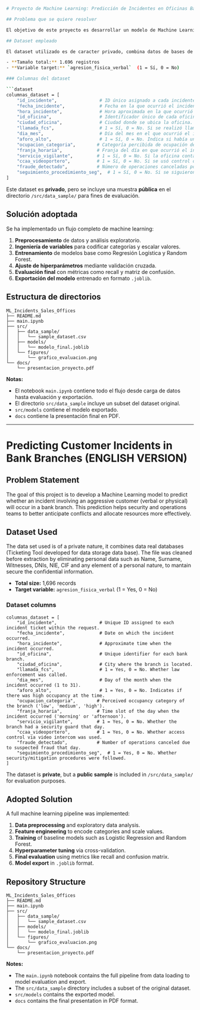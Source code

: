 ```bash
# Proyecto de Machine Learning: Predicción de Incidentes en Oficinas Bancarias

## Problema que se quiere resolver

El objetivo de este proyecto es desarrollar un modelo de Machine Learning capaz de predecir si en una oficina bancaria ocurrirá un incidente con un cliente agresivo (verbal o físico). Esto permitirá a los equipos de seguridad anticipar escenarios conflictivos y asignar recursos como vigilantes, refuerzos o medidas disuasorias de forma más eficaz.

## Dataset empleado

El dataset utilizado es de caracter privado, combina datos de bases de datos (Herramienta de Ticketing desarrollada para almacenaje de datos) reales, se limpió el fichero antes de la extracción eliminando datos personales como Nombre, Apellido, Testigos, DNIs, NIE, CIF y cualquier elemento de caracter personal, para no comprometer información confidencial.

- **Tamaño total:** 1.696 registros
- **Variable target:** `agresion_fisica_verbal`  (1 = Sí, 0 = No)

### Columnas del dataset

```dataset
columnas_dataset = [
    "id_incidente",                # ID único asignado a cada incidente ticket dentro de la petición.
    "fecha_incidente",             # Fecha en la que ocurrió el incidente.
    "hora_incidente",              # Hora aproximada en la que ocurrió el incidente.
    "id_oficina",                  # Identificador único de cada oficina bancaria.
    "ciudad_oficina",              # Ciudad donde se ubica la oficina.
    "llamada_fcs",                 # 1 = Sí, 0 = No. Si se realizó llamada a las Fuerzas y Cuerpos de Seguridad.
    "dia_mes",                     # Día del mes en el que ocurrió el incidente (1 a 31).
    "aforo_alto",                  # 1 = Sí, 0 = No. Indica si había un alto aforo en el momento del incidente.
    "ocupacion_categoria",        # Categoría percibida de ocupación de la oficina ('bajo', 'medio', 'alto').
    "franja_horaria",             # Franja del día en que ocurrió el incidente ('manana' o 'tarde').
    "servicio_vigilante",         # 1 = Sí, 0 = No. Si la oficina contaba con vigilante ese día.
    "ccaa_videoportero",          # 1 = Sí, 0 = No. Si se usó control de acceso con videoportero.
    "fraude_detectado",           # Número de operaciones canceladas por posible fraude ese día.
    "seguimiento_procedimiento_seg",  # 1 = Sí, 0 = No. Si se siguieron procedimientos de seguridad/mitigación.
]
```
Este dataset es **privado**, pero se incluye una muestra **pública** en el directorio `/src/data_sample/` para fines de evaluación.

## Solución adoptada

Se ha implementado un flujo completo de machine learning:

1. **Preprocesamiento** de datos y análisis exploratorio.
2. **Ingeniería de variables** para codificar categorías y escalar valores.
3. **Entrenamiento** de modelos base como Regresión Logística y Random Forest.
4. **Ajuste de hiperparámetros** mediante validación cruzada.
5. **Evaluación final** con métricas como recall y matriz de confusión.
6. **Exportación del modelo** entrenado en formato `.joblib`.

## Estructura de directorios

```
ML_Incidents_Sales_Offices
├── README.md
├── main.ipynb
├── src/
│   ├── data_sample/
│   │   └── sample_dataset.csv
│   ├── models/
│   │   └── modelo_final.joblib
│   └── figures/
│       └── grafico_evaluacion.png
└── docs/
    └── presentacion_proyecto.pdf
```

**Notas:**

- El notebook `main.ipynb` contiene todo el flujo desde carga de datos hasta evaluación y exportación.
- El directorio `src/data_sample` incluye un subset del dataset original.
- `src/models` contiene el modelo exportado.
- `docs` contiene la presentación final en PDF.

---

# Predicting Customer Incidents in Bank Branches (ENGLISH VERSION)

##  Problem Statement

The goal of this project is to develop a Machine Learning model to predict whether an incident involving an aggressive customer (verbal or physical) will occur in a bank branch. This prediction helps security and operations teams to better anticipate conflicts and allocate resources more effectively.

## Dataset Used

The data set used is of a private nature, it combines data real databases (Ticketing Tool developed for data storage data base). The file was cleaned before extraction by eliminating personal data such as Name, Surname, Witnesses, DNIs, NIE, CIF and any element of a personal nature, to mantain secure the confidential information.

- **Total size:** 1,696 records
- **Target variable:** `agresion_fisica_verbal`  (1 = Yes, 0 = No)

### Dataset columns
```dataset
columnas_dataset = [
    "id_incidente",                # Unique ID assigned to each incident ticket within the request.
    "fecha_incidente",             # Date on which the incident occurred.
    "hora_incidente",              # Approximate time when the incident occurred.
    "id_oficina",                  # Unique identifier for each bank branch.
    "ciudad_oficina",              # City where the branch is located.
    "llamada_fcs",                 # 1 = Yes, 0 = No. Whether law enforcement was called.
    "dia_mes",                     # Day of the month when the incident occurred (1 to 31).
    "aforo_alto",                  # 1 = Yes, 0 = No. Indicates if there was high occupancy at the time.
    "ocupacion_categoria",        # Perceived occupancy category of the branch ('low', 'medium', 'high').
    "franja_horaria",             # Time slot of the day when the incident occurred ('morning' or 'afternoon').
    "servicio_vigilante",         # 1 = Yes, 0 = No. Whether the branch had a security guard that day.
    "ccaa_videoportero",          # 1 = Yes, 0 = No. Whether access control via video intercom was used.
    "fraude_detectado",           # Number of operations canceled due to suspected fraud that day.
    "seguimiento_procedimiento_seg",  # 1 = Yes, 0 = No. Whether security/mitigation procedures were followed.
]
```

The dataset is **private**, but a **public sample** is included in `/src/data_sample/` for evaluation purposes.

##  Adopted Solution

A full machine learning pipeline was implemented:

1. **Data preprocessing** and exploratory data analysis.
2. **Feature engineering** to encode categories and scale values.
3. **Training** of baseline models such as Logistic Regression and Random Forest.
4. **Hyperparameter tuning** via cross-validation.
5. **Final evaluation** using metrics like recall and confusion matrix.
6. **Model export** in `.joblib` format.

## Repository Structure

```structure
ML_Incidents_Sales_Offices
├── README.md
├── main.ipynb
├── src/
│   ├── data_sample/
│   │   └── sample_dataset.csv
│   ├── models/
│   │   └── modelo_final.joblib
│   └── figures/
│       └── grafico_evaluacion.png
└── docs/
    └── presentacion_proyecto.pdf
```

**Notes:**

- The `main.ipynb` notebook contains the full pipeline from data loading to model evaluation and export.
- The `src/data_sample` directory includes a subset of the original dataset.
- `src/models` contains the exported model.
- `docs` contains the final presentation in PDF format.



